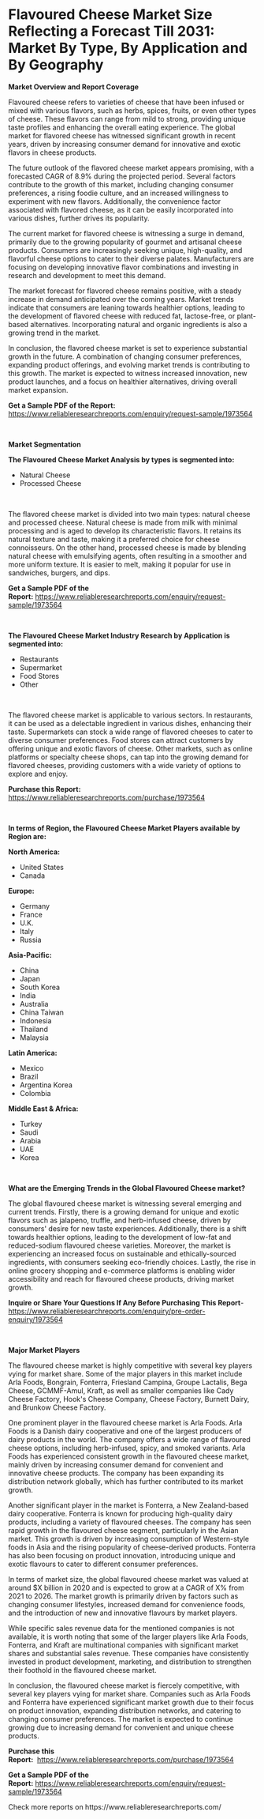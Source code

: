 <p><h1>Flavoured Cheese Market Size Reflecting a Forecast Till 2031: Market By Type, By Application and By Geography</h1></p><p><strong>Market Overview and Report Coverage</strong></p>
<p><p>Flavoured cheese refers to varieties of cheese that have been infused or mixed with various flavors, such as herbs, spices, fruits, or even other types of cheese. These flavors can range from mild to strong, providing unique taste profiles and enhancing the overall eating experience. The global market for flavored cheese has witnessed significant growth in recent years, driven by increasing consumer demand for innovative and exotic flavors in cheese products.</p><p>The future outlook of the flavored cheese market appears promising, with a forecasted CAGR of 8.9% during the projected period. Several factors contribute to the growth of this market, including changing consumer preferences, a rising foodie culture, and an increased willingness to experiment with new flavors. Additionally, the convenience factor associated with flavored cheese, as it can be easily incorporated into various dishes, further drives its popularity.</p><p>The current market for flavored cheese is witnessing a surge in demand, primarily due to the growing popularity of gourmet and artisanal cheese products. Consumers are increasingly seeking unique, high-quality, and flavorful cheese options to cater to their diverse palates. Manufacturers are focusing on developing innovative flavor combinations and investing in research and development to meet this demand.</p><p>The market forecast for flavored cheese remains positive, with a steady increase in demand anticipated over the coming years. Market trends indicate that consumers are leaning towards healthier options, leading to the development of flavored cheese with reduced fat, lactose-free, or plant-based alternatives. Incorporating natural and organic ingredients is also a growing trend in the market.</p><p>In conclusion, the flavored cheese market is set to experience substantial growth in the future. A combination of changing consumer preferences, expanding product offerings, and evolving market trends is contributing to this growth. The market is expected to witness increased innovation, new product launches, and a focus on healthier alternatives, driving overall market expansion.</p></p>
<p><strong>Get a Sample PDF of the Report:</strong> <a href="https://www.reliableresearchreports.com/enquiry/request-sample/1973564">https://www.reliableresearchreports.com/enquiry/request-sample/1973564</a></p>
<p>&nbsp;</p>
<p><strong>Market Segmentation</strong></p>
<p><strong>The Flavoured Cheese Market Analysis by types is segmented into:</strong></p>
<p><ul><li>Natural Cheese</li><li>Processed Cheese</li></ul></p>
<p>&nbsp;</p>
<p><p>The flavored cheese market is divided into two main types: natural cheese and processed cheese. Natural cheese is made from milk with minimal processing and is aged to develop its characteristic flavors. It retains its natural texture and taste, making it a preferred choice for cheese connoisseurs. On the other hand, processed cheese is made by blending natural cheese with emulsifying agents, often resulting in a smoother and more uniform texture. It is easier to melt, making it popular for use in sandwiches, burgers, and dips.</p></p>
<p><strong>Get a Sample PDF of the Report:</strong>&nbsp;<a href="https://www.reliableresearchreports.com/enquiry/request-sample/1973564">https://www.reliableresearchreports.com/enquiry/request-sample/1973564</a></p>
<p>&nbsp;</p>
<p><strong>The Flavoured Cheese Market Industry Research by Application is segmented into:</strong></p>
<p><ul><li>Restaurants</li><li>Supermarket</li><li>Food Stores</li><li>Other</li></ul></p>
<p>&nbsp;</p>
<p><p>The flavored cheese market is applicable to various sectors. In restaurants, it can be used as a delectable ingredient in various dishes, enhancing their taste. Supermarkets can stock a wide range of flavored cheeses to cater to diverse consumer preferences. Food stores can attract customers by offering unique and exotic flavors of cheese. Other markets, such as online platforms or specialty cheese shops, can tap into the growing demand for flavored cheeses, providing customers with a wide variety of options to explore and enjoy.</p></p>
<p><strong>Purchase this Report:</strong>&nbsp; <a href="https://www.reliableresearchreports.com/purchase/1973564">https://www.reliableresearchreports.com/purchase/1973564</a></p>
<p>&nbsp;</p>
<p><strong>In terms of Region, the Flavoured Cheese Market Players available by Region are:</strong></p>
<p>
    <p> <strong> North America: </strong>
        <ul>
            <li>United States</li>
            <li>Canada</li>
        </ul>
        </p> 
    <p> <strong> Europe: </strong>
        <ul>
            <li>Germany</li>
            <li>France</li>
            <li>U.K.</li>
            <li>Italy</li>
            <li>Russia</li>
        </ul>
        </p> 
    <p> <strong> Asia-Pacific: </strong>
        <ul>
            <li>China</li>
            <li>Japan</li>
            <li>South Korea</li>
            <li>India</li>
            <li>Australia</li>
            <li>China Taiwan</li>
            <li>Indonesia</li>
            <li>Thailand</li>
            <li>Malaysia</li>
        </ul>
        </p> 
    <p> <strong> Latin America: </strong>
        <ul>
            <li>Mexico</li>
            <li>Brazil</li>
            <li>Argentina Korea</li>
            <li>Colombia</li>
        </ul>
        </p> 
    <p> <strong> Middle East & Africa: </strong>
        <ul>
            <li>Turkey</li>
            <li>Saudi</li>
            <li>Arabia</li>
            <li>UAE</li>
            <li>Korea</li>
        </ul>
    </p>
    </p>
<p>&nbsp;</p>
<p><strong>What are the Emerging Trends in the Global Flavoured Cheese market?</strong></p>
<p><p>The global flavoured cheese market is witnessing several emerging and current trends. Firstly, there is a growing demand for unique and exotic flavors such as jalapeno, truffle, and herb-infused cheese, driven by consumers' desire for new taste experiences. Additionally, there is a shift towards healthier options, leading to the development of low-fat and reduced-sodium flavoured cheese varieties. Moreover, the market is experiencing an increased focus on sustainable and ethically-sourced ingredients, with consumers seeking eco-friendly choices. Lastly, the rise in online grocery shopping and e-commerce platforms is enabling wider accessibility and reach for flavoured cheese products, driving market growth.</p></p>
<p><strong>Inquire or Share Your Questions If Any Before Purchasing This Report</strong>- <a href="https://www.reliableresearchreports.com/enquiry/pre-order-enquiry/1973564">https://www.reliableresearchreports.com/enquiry/pre-order-enquiry/1973564</a></p>
<p>&nbsp;</p>
<p><strong>Major Market Players</strong></p>
<p><p>The flavoured cheese market is highly competitive with several key players vying for market share. Some of the major players in this market include Arla Foods, Bongrain, Fonterra, Friesland Campina, Groupe Lactalis, Bega Cheese, GCMMF-Amul, Kraft, as well as smaller companies like Cady Cheese Factory, Hook's Cheese Company, Cheese Factory, Burnett Dairy, and Brunkow Cheese Factory.</p><p>One prominent player in the flavoured cheese market is Arla Foods. Arla Foods is a Danish dairy cooperative and one of the largest producers of dairy products in the world. The company offers a wide range of flavoured cheese options, including herb-infused, spicy, and smoked variants. Arla Foods has experienced consistent growth in the flavoured cheese market, mainly driven by increasing consumer demand for convenient and innovative cheese products. The company has been expanding its distribution network globally, which has further contributed to its market growth.</p><p>Another significant player in the market is Fonterra, a New Zealand-based dairy cooperative. Fonterra is known for producing high-quality dairy products, including a variety of flavoured cheeses. The company has seen rapid growth in the flavoured cheese segment, particularly in the Asian market. This growth is driven by increasing consumption of Western-style foods in Asia and the rising popularity of cheese-derived products. Fonterra has also been focusing on product innovation, introducing unique and exotic flavours to cater to different consumer preferences.</p><p>In terms of market size, the global flavoured cheese market was valued at around $X billion in 2020 and is expected to grow at a CAGR of X% from 2021 to 2026. The market growth is primarily driven by factors such as changing consumer lifestyles, increased demand for convenience foods, and the introduction of new and innovative flavours by market players.</p><p>While specific sales revenue data for the mentioned companies is not available, it is worth noting that some of the larger players like Arla Foods, Fonterra, and Kraft are multinational companies with significant market shares and substantial sales revenue. These companies have consistently invested in product development, marketing, and distribution to strengthen their foothold in the flavoured cheese market.</p><p>In conclusion, the flavoured cheese market is fiercely competitive, with several key players vying for market share. Companies such as Arla Foods and Fonterra have experienced significant market growth due to their focus on product innovation, expanding distribution networks, and catering to changing consumer preferences. The market is expected to continue growing due to increasing demand for convenient and unique cheese products.</p></p>
<p><strong>Purchase this Report:</strong>&nbsp;&nbsp;<a href="https://www.reliableresearchreports.com/purchase/1973564">https://www.reliableresearchreports.com/purchase/1973564</a></p>
<p></p>
<p><strong>Get a Sample PDF of the Report:</strong>&nbsp;<a href="https://www.reliableresearchreports.com/enquiry/request-sample/1973564">https://www.reliableresearchreports.com/enquiry/request-sample/1973564</a></p>
<p>Check more reports on https://www.reliableresearchreports.com/</p>